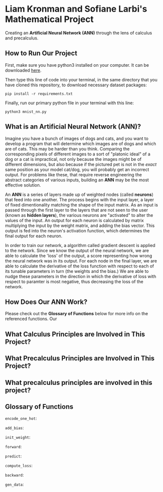 # Liam Kronman and Sofiane Larbi's Mathematical Project
Creating an **Artificial Neural Network (ANN)** through the lens of calculus and precalculus.

## How to Run Our Project
First, make sure you have python3 installed on your computer. It can be downloaded [here](https://www.python.org).  

Then type this line of code into your terminal, in the same directory that you have cloned this repository, to download necessary dataset packages:  

`pip install -r requirements.txt`  

Finally, run our primary python file in your terminal with this line:

`python3 mnist_nn.py`  


## What is an Artificial Neural Network (ANN)?
Imagine you have a bunch of images of dogs and cats, and you want to develop a program that will determine which images are of dogs and which are of cats. This may be harder than you think. Comparing the corresponding pixels of different images to a sort of "platonic ideal" of a dog or a cat is impractical, not only because the images might be of different dimensions, but also because if the pictured pet is not in the *exact* same position as your model cat/dog, you will probably get an incorrect output. For problems like these, that require reverse engineering the abstract categories of various inputs, building an **ANN** may be the most effective solution.  

An **ANN** is a series of layers made up of weighted nodes (called **neurons**) that feed into one another. The process begins with the input layer, a layer of fixed dimentionality matching the shape of the input matrix. As an input is passed through the first layer to the layers that are not seen to the user (known as **hidden layers**), the various neurons are "activated" to alter the values of the input. An output for each neuron is calculated by matrix multiplying the input by the weight matrix, and adding the bias vector. This output is fed into the neuron's activation function, which determines the final output for each neuron.

In order to train our network, a algorithm called gradient descent is applied to the network. Since we know the output of the neural network, we are able to calculate the 'loss' of the output, a score representing how wrong the neural network was in its output. For each node in the final layer, we are able to calculate the derivative of the loss function with respect to each of its tunable parameters in turn (the weights and the bias.) We are able to nudge these parameters in the direction in which the derivative of loss with respect to paramter is most negative, thus decreasing the loss of the network.

## How Does Our ANN Work?
Please check out the **Glossary of Functions** below for more info on the referenced functions.
Our

## What Calculus Principles are Involved in This Project?

## What Precalculus Principles are Involved in This Project?

## What precalculus principles are involved in this project?

## Glossary of Functions
`encode_one_hot`:  

`add_bias`:  

`init_weight`:

`forward`:  

`predict`:  

`compute_loss`:  

`backward`:  

`gen_data`:  

